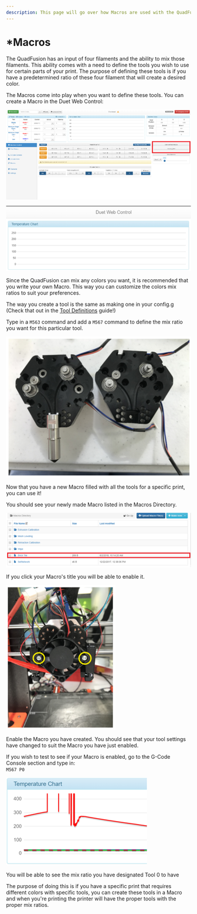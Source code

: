 ```yaml
---
description: This page will go over how Macros are used with the QuadFusion.
---
```


# \*Macros

The QuadFusion has an input of four filaments and the ability to mix those filaments. This ability comes with a need to define the tools you wish to use for certain parts of your print. The purpose of defining these tools is if you have a predetermined ratio of these four filament that will create a desired color. 

The Macros come into play when you want to define these tools. You can create a Macro in the Duet Web Control:  


![](../.gitbook/assets/image%20%2810%29.png)

![](../.gitbook/assets/image%20%288%29.png)

Since the QuadFusion can mix any colors you want, it is recommended that you write your own Macro. This way you can customize the colors mix ratios to suit your preferences. 

The way you create a tool is the same as making one in your config.g \(Check that out in the [Tool Definitions](../printing-guides/tool-definitions.md) guide!\)

Type in a `M563` command and add a `M567` command to define the mix ratio you want for this particular tool.

![This example is of a Brick Tile ](../.gitbook/assets/image%20%2844%29.png)

Now that you have a new Macro filled with all the tools for a specific print, you can use it! 

You should see your newly made Macro listed in the Macros Directory. 

![](../.gitbook/assets/image%20%2850%29.png)

If you click your Macro's title you will be able to enable it.

![](../.gitbook/assets/image%20%2818%29.png)

Enable the Macro you have created. You should see that your tool settings have changed to suit the Macro you have just enabled. 

If you wish to test to see if your Macro is enabled, go to the G-Code Console section and type in:  
`M567 P0`

![](../.gitbook/assets/image%20%2836%29.png)

You will be able to see the mix ratio you have designated Tool 0 to have

The purpose of doing this is if you have a specific print that requires different colors with specific tools, you can create these tools in a Macro and when you're printing the printer will have the proper tools with the proper mix ratios. 

